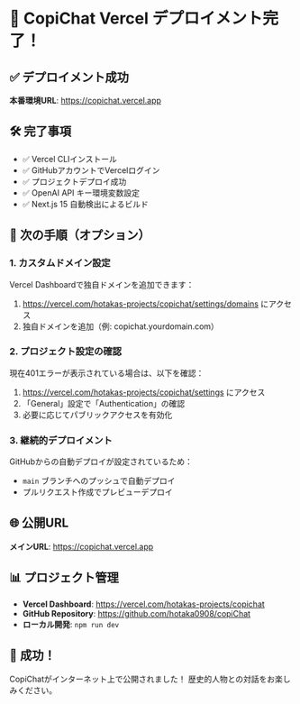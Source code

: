 # 🚀 CopiChat Vercel デプロイメント完了！

## ✅ デプロイメント成功

**本番環境URL**: https://copichat.vercel.app

## 🛠️ 完了事項

- ✅ Vercel CLIインストール
- ✅ GitHubアカウントでVercelログイン
- ✅ プロジェクトデプロイ成功
- ✅ OpenAI API キー環境変数設定
- ✅ Next.js 15 自動検出によるビルド

## 🔧 次の手順（オプション）

### 1. カスタムドメイン設定

Vercel Dashboardで独自ドメインを追加できます：
1. https://vercel.com/hotakas-projects/copichat/settings/domains にアクセス
2. 独自ドメインを追加（例: copichat.yourdomain.com）

### 2. プロジェクト設定の確認

現在401エラーが表示されている場合は、以下を確認：
1. https://vercel.com/hotakas-projects/copichat/settings にアクセス
2. 「General」設定で「Authentication」の確認
3. 必要に応じてパブリックアクセスを有効化

### 3. 継続的デプロイメント

GitHubからの自動デプロイが設定されているため：
- `main` ブランチへのプッシュで自動デプロイ
- プルリクエスト作成でプレビューデプロイ

## 🌐 公開URL

**メインURL**: https://copichat.vercel.app

## 📊 プロジェクト管理

- **Vercel Dashboard**: https://vercel.com/hotakas-projects/copichat
- **GitHub Repository**: https://github.com/hotaka0908/copiChat
- **ローカル開発**: `npm run dev`

## 🎉 成功！

CopiChatがインターネット上で公開されました！
歴史的人物との対話をお楽しみください。